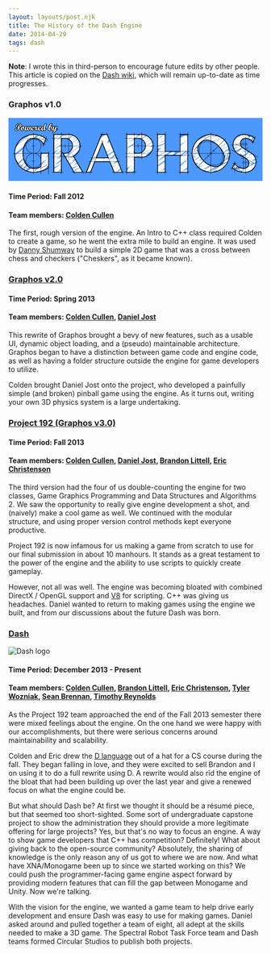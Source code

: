 ```yaml
---
layout: layouts/post.njk
title: The History of the Dash Engine
date: 2014-04-29
tags: dash
---
```


**Note**: I wrote this in third-person to encourage future edits by other people. This article is copied on the [Dash wiki](https://github.com/Circular-Studios/Dash/wiki/Engine-History), which will remain up-to-date as time progresses.

### Graphos v1.0

![Graphos logo](https://github.com/ColdenCullen/dsa-pinball/raw/master/Graphos/Logo/Logo.png)

#### Time Period: Fall 2012
#### Team members: [Colden Cullen](https://github.com/ColdenCullen)

The first, rough version of the engine. An Intro to C++ class required Colden to create a game, so he went the extra mile to build an engine. It was used by [Danny Shumway](https://github.com/danshumway) to build a simple 2D game that was a cross between chess and checkers ("Cheskers", as it became known).

### [Graphos v2.0](https://github.com/ColdenCullen/graphos-v2)

#### Time Period: Spring 2013
#### Team members: [Colden Cullen](https://github.com/ColdenCullen), [Daniel Jost](https://github.com/PxlBuzzard)

This rewrite of Graphos brought a bevy of new features, such as a usable UI, dynamic object loading, and a (pseudo) maintainable architecture. Graphos began to have a distinction between game code and engine code, as well as having a folder structure outside the engine for game developers to utilize.

Colden brought Daniel Jost onto the project, who developed a painfully simple (and broken) pinball game using the engine. As it turns out, writing your own 3D physics system is a large undertaking.

### [Project 192 (Graphos v3.0)](https://github.com/ColdenCullen/Project-192)

#### Time Period: Fall 2013
#### Team members: [Colden Cullen](https://github.com/ColdenCullen), [Daniel Jost](https://github.com/PxlBuzzard), [Brandon Littell](https://github.com/BrandonLittell), [Eric Christenson](https://github.com/ericchristenson)

The third version had the four of us double-counting the engine for two classes, Game Graphics Programming and Data Structures and Algorithms 2. We saw the opportunity to really give engine development a shot, and (naively) make a cool game as well. We continued with the modular structure, and using proper version control methods kept everyone productive.

Project 192 is now infamous for us making a game from scratch to use for our final submission in about 10 manhours. It stands as a great testament to the power of the engine and the ability to use scripts to quickly create gameplay.

However, not all was well. The engine was becoming bloated with combined DirectX / OpenGL support and [V8](https://code.google.com/p/v8/) for scripting. C++ was giving us headaches. Daniel wanted to return to making games using the engine we built, and from our discussions about the future Dash was born.

### [Dash](https://github.com/Circular-Studios/Dash)

![Dash logo](https://cloud.githubusercontent.com/assets/512416/2726786/6618d624-c5c2-11e3-9049-23637e5a1739.png)

#### Time Period: December 2013 - Present
#### Team members: [Colden Cullen](https://github.com/ColdenCullen), [Brandon Littell](https://github.com/BrandonLittell), [Eric Christenson](https://github.com/ericchristenson), [Tyler Wozniak](https://github.com/zeDoctor), [Sean Brennan](https://github.com/ScrappyOrc), [Timothy Reynolds](https://github.com/tmr9209)

As the Project 192 team approached the end of the Fall 2013 semester there were mixed feelings about the engine. On the one hand we were happy with our accomplishments, but there were serious concerns around maintainability and scalability.

Colden and Eric drew the [D language](http://dlang.org/) out of a hat for a CS course during the fall. They began falling in love, and they were excited to sell Brandon and I on using it to do a full rewrite using D. A rewrite would also rid the engine of the bloat that had been building up over the last year and give a renewed focus on what the engine could be.

But what should Dash be? At first we thought it should be a résumé piece, but that seemed too short-sighted. Some sort of undergraduate capstone project to show the administration they should provide a more legitimate offering for large projects? Yes, but that's no way to focus an engine. A way to show game developers that C++ has competition? Definitely! What about giving back to the open-source community? Absolutely, the sharing of knowledge is the only reason any of us got to where we are now. And what have XNA/Monogame been up to since we started working on this? We could push the programmer-facing game engine aspect forward by providing modern features that can fill the gap between Monogame and Unity. Now we're talking.

With the vision for the engine, we wanted a game team to help drive early development and ensure Dash was easy to use for making games. Daniel asked around and pulled together a team of eight, all adept at the skills needed to make a 3D game. The Spectral Robot Task Force team and Dash teams formed Circular Studios to publish both projects.
